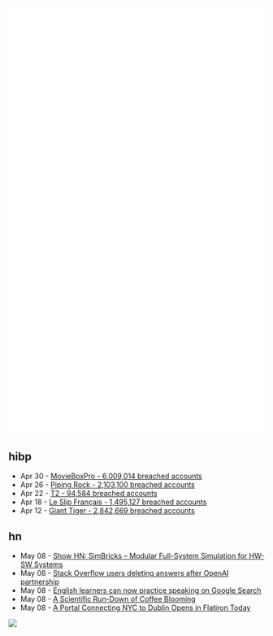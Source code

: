 ![Metrics](https://raw.githubusercontent.com/phixion/phixion/master/metrics.svg)

## hibp

<!--
for https://github.com/phixion/phixion/blob/main/.github/workflows/feeds.yml
-->
<!--START_SECTION:haveibeenpwnd-->
- Apr 30 - [MovieBoxPro - 6,009,014 breached accounts](https://haveibeenpwned.com/PwnedWebsites#MovieBoxPro)
- Apr 26 - [Piping Rock - 2,103,100 breached accounts](https://haveibeenpwned.com/PwnedWebsites#PipingRock)
- Apr 22 - [T2 - 94,584 breached accounts](https://haveibeenpwned.com/PwnedWebsites#T2)
- Apr 18 - [Le Slip Français - 1,495,127 breached accounts](https://haveibeenpwned.com/PwnedWebsites#LeSlipFrancais)
- Apr 12 - [Giant Tiger - 2,842,669 breached accounts](https://haveibeenpwned.com/PwnedWebsites#GiantTiger)
<!--END_SECTION:haveibeenpwnd-->

## hn

<!--
for https://github.com/phixion/phixion/blob/main/.github/workflows/feeds.yml
-->
<!--START_SECTION:hn-->
- May 08 - [Show HN: SimBricks – Modular Full-System Simulation for HW-SW Systems](https://simbricks.github.io/)
- May 08 - [Stack Overflow users deleting answers after OpenAI partnership](https://build5nines.com/stack-overflow-upset-over-users-deleting-answers-after-openai-partnership/)
- May 08 - [English learners can now practice speaking on Google Search](https://research.google/blog/english-learners-can-now-practice-speaking-on-search/)
- May 08 - [A Scientific Run-Down of Coffee Blooming](https://www.seriouseats.com/perfect-coffee-bubbles-signs-sounds-6824133)
- May 08 - [A Portal Connecting NYC to Dublin Opens in Flatiron Today](https://secretnyc.co/the-portal-connecting-nyc-to-dublin/)
<!--END_SECTION:hn-->

<!--
for https://yhype.me
-->
![](https://hit.yhype.me/github/profile?user_id=13013670)
